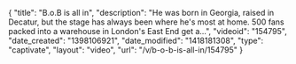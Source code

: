 {
    "title": "B.o.B is all in",
    "description": "He was born in Georgia, raised in Decatur, but the stage has always been where he's most at home. 500 fans packed into a warehouse in London's East End get a...",
    "videoid": "154795",
    "date_created": "1398106921",
    "date_modified": "1418181308",
    "type": "captivate",
    "layout": "video",
    "url": "\/v\/b-o-b-is-all-in\/154795"
}